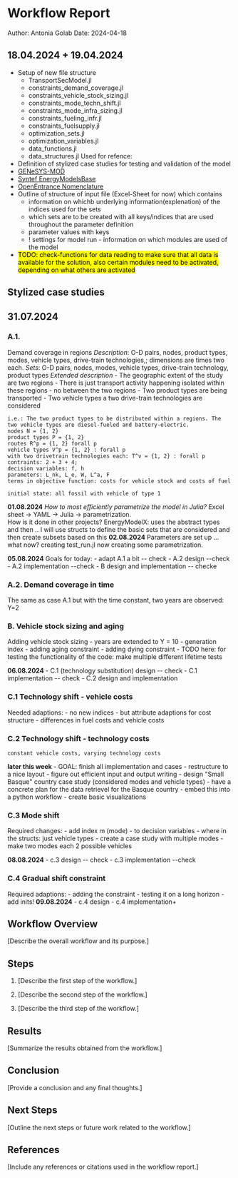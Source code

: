 # Workflow Report
Author: Antonia Golab
Date: 2024-04-18

## 18.04.2024 + 19.04.2024

- Setup of new file structure
    - TransportSecModel.jl
    - constraints_demand_coverage.jl
    - constraints_vehicle_stock_sizing.jl
    - constraints_mode_techn_shift.jl
    - constraints_mode_infra_sizing.jl
    - constraints_fueling_infr.jl
    - constraints_fuelsupply.jl
    - optimization_sets.jl
    - optimization_variables.jl
    - data_functions.jl
    - data_structures.jl
Used for refence: 
- Definition of stylized case studies for testing and validation of the model
- [GENeSYS-MOD](https://github.com/GENeSYS-MOD/GENeSYS_MOD.jl/tree/main)
- [Syntef EnergyModelsBase](https://github.com/EnergyModelsX/EnergyModelsBase.jl/tree/main)
- [OpenEntrance Nomenclature](https://github.com/openENTRANCE/openentrance/tree/main/definitions/variable)
- Outline of structure of input file (Excel-Sheet for now) which contains
    - information on whichb underlying information(explenation) of the indices used for the sets
    - which sets are to be created with all keys/indices that are used throughout the parameter definition
    - parameter values with keys
    - ! settings for model run - information on which modules are used of the model 
- <mark>TODO: check-functions for data reading to make sure that all data is available for the solution, also certain modules need to be activated, depending on what others are activated</mark>

## Stylized case studies

## 31.07.2024
### A.1.
Demand coverage in regions
_Description_: O-D pairs, nodes, product types, modes, vehicle types, drive-train technologies,; dimensions are times two each.
_Sets_: O-D pairs, nodes, modes, vehicle types, drive-train technology, product types
_Extended description_
    - The geographic extent of the study are two regions
    - There is just transport activity happening isolated within these regions - no between the two regions
    - Two product types are being transported
    - Two vehicle types a two drive-train technologies are considered 
    
    i.e.: The two product types to be distributed within a regions. The two vehicle types are diesel-fueled and battery-electric. 
    nodes N = {1, 2}
    product types P = {1, 2}
    routes R^p = {1, 2} forall p
    vehicle types V^p = {1, 2} : forall p
    with two drivetrain technologies each: T^v = {1, 2} : forall p
    contraints: 2 + 3 + 4;  
    decision variables: f, h
    parameters: L_nk, L_e, W, L^a, F
    terms in objective function: costs for vehicle stock and costs of fuel

    initial state: all fossil with vehicle of type 1 

__01.08.2024__
_How to most efficiently parametrize the model in Julia?_
Excel sheet -> YAML -> Julia -> parametrization.  
How is it done in other projects?
EnergyModelX: uses the abstract types and then ..
I will use structs to define the basic sets that are considered and then create subsets based on this
__02.08.2024__
Parameters are set up ... what now? 
creating test_run.jl
now creating some parametrization.

__05.08.2024__
Goals for today:
    - adapt A.1 a bit -- check 
    - A.2 design    --check
    - A.2 implementation    --check
    - B design and implementation -- checke

### A.2. Demand coverage in time
The same as case A.1 but with the time constant, two years are observed: Y=2


### B. Vehicle stock sizing and aging 
Adding vehicle stock sizing
    - years are extended to Y = 10
    - generation index
    - adding aging constraint
    - adding dying constraint
    - TODO here: for testing the functionality of the code: make multiple different lifetime tests 

__06.08.2024__
    - C.1 (technology substitution) design -- check
    - C.1 implementation -- check
    - C.2 design and implementation

### C.1 Technology shift - vehicle costs
Needed adaptions:
    - no new indices
    - but attribute adaptions for cost structure
    - differences in fuel costs and vehicle costs

### C.2 Technology shift - technology costs
    constant vehicle costs, varying technology costs 

__later this week__
    - GOAL: finish all implementation and cases 
    - restructure to a nice layout
    - figure out efficient input and output writing
    - design "Small Basque" country case study (considered modes and vehicle types)
    - have a concrete plan for the data retrievel for the Basque country
    - embed this into a python workflow
    - create basic visualizations 

### C.3 Mode shift
Required changes:
    - add index m (mode) - to decision variables
    - where in the structs: just vehicle types
    - create a case study with multiple modes
    - make two modes each 2 possible vehicles 

__08.08.2024__
    - c.3 design -- check
    - c.3 implementation --check 

### C.4 Gradual shift constraint
Required adaptions:
    - adding the constraint
    - testing it on a long horizon 
    - add inits! 
__09.08.2024__
    - c.4 design
    - c.4 implementation+
## Workflow Overview

[Describe the overall workflow and its purpose.]

## Steps

1. [Describe the first step of the workflow.]

2. [Describe the second step of the workflow.]

3. [Describe the third step of the workflow.]

## Results

[Summarize the results obtained from the workflow.]

## Conclusion

[Provide a conclusion and any final thoughts.]

## Next Steps

[Outline the next steps or future work related to the workflow.]

## References

[Include any references or citations used in the workflow report.]